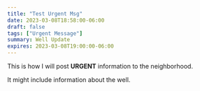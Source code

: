 ```yaml
---
title: "Test Urgent Msg"
date: 2023-03-08T18:58:00-06:00
draft: false
tags: ["Urgent Message"]
summary: Well Update
expires: 2023-03-08T19:00:00-06:00
---
```


This is how I will post **URGENT** information to the neighborhood.

It might include information about the well.
